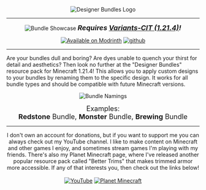 <div align="center">
  
![Designer Bundles Logo](https://cdn.modrinth.com/data/cached_images/21d3a909d93fa2b9fac2005d8ecd995fdc80f864.png)
 
---
![Bundle Showcase](https://cdn.modrinth.com/data/cached_images/ebdc0fe5cfe7b1715d9de278331856efc3e61900.png)
<font size="4">***Requires [Variants-CIT (1.21.4)](https://modrinth.com/mod/variants-cit)!***</font>

[![Available on Modrinth](https://cdn.jsdelivr.net/npm/@intergrav/devins-badges@3/assets/cozy/available/modrinth_vector.svg)](https://modrinth.com/resourcepack/designer-bundles) [![github](https://cdn.jsdelivr.net/npm/@intergrav/devins-badges@3/assets/cozy/available/github_vector.svg)](https://github.com/GraysBlock/Designer-Bundles)

---
</div>

Are your bundles dull and boring? Are dyes unable to quench your thirst for detail and aesthetics? Then look no further at the "Designer Bundles" resource pack for Minecraft 1.21.4! This allows you to apply custom designs to your bundles by renaming them to the specific design. It works for all bundle types and should be compatible with future Minecraft versions.
<div align="center">

![Bundle Namings](https://cdn.modrinth.com/data/cached_images/e3715a6c1510e261bd4ea156ceed8861349d0383.png)

<font size="4">Examples:<br> **Redstone** Bundle, **Monster** Bundle, **Brewing** Bundle</font>

</div>



---
<div align="center">
  
I don't own an account for donations, but if you want to support me you can always check out my YouTube channel. I like to make content on Minecraft and other games I enjoy, and sometimes stream games I'm playing with my friends. There's also my Planet Minecraft page, where I've released another popular resource pack called "Better Trims" that makes trimmed armor more accessible. If any of that interests you, then check out the links below!
<br><br>
[![YouTube](https://cdn.modrinth.com/data/cached_images/1ee22d607f7b1cd3b1d9a9a45597b4ae885038c1.png)](https://www.youtube.com/c/GraysBlock) [![Planet Minecraft](https://cdn.modrinth.com/data/cached_images/643ecd55c2523f94adaba4ab786d099f5934948f.png)](https://www.planetminecraft.com/member/graysblock/)
</div>
